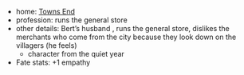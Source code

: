 - home: [Towns End](../Locations/Yuna%20Highlands/Towns%20End/Towns%20End.md)
- profession: runs the general store
- other details: Bert’s husband , runs the general store, dislikes the merchants who come from the city because they look down on the villagers (he feels)
	- character from the quiet year
- Fate stats: +1 empathy